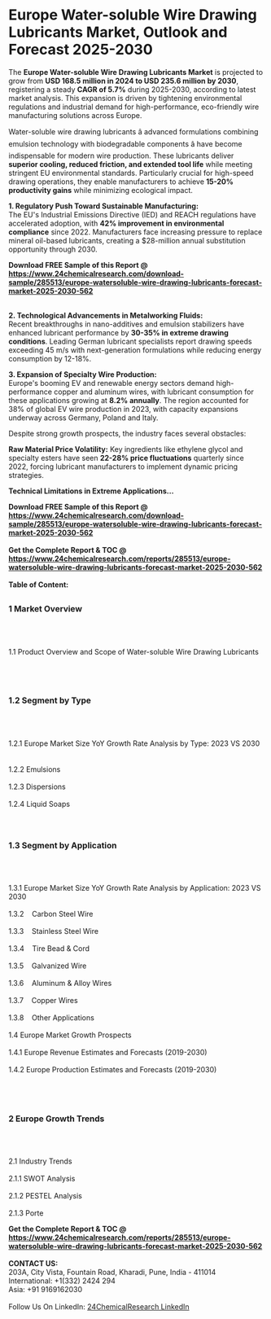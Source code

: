 <h1>Europe Water-soluble Wire Drawing Lubricants Market, Outlook and Forecast 2025-2030</h1><p>The <strong>Europe Water-soluble Wire Drawing Lubricants Market</strong> is projected to grow from <strong>USD 168.5 million in 2024 to USD 235.6 million by 2030</strong>, registering a steady <strong>CAGR of 5.7%</strong> during 2025-2030, according to latest market analysis. This expansion is driven by tightening environmental regulations and industrial demand for high-performance, eco-friendly wire manufacturing solutions across Europe.</p><p>Water-soluble wire drawing lubricants â advanced formulations combining emulsion technology with biodegradable components â have become indispensable for modern wire production. These lubricants deliver <strong>superior cooling, reduced friction, and extended tool life</strong> while meeting stringent EU environmental standards. Particularly crucial for high-speed drawing operations, they enable manufacturers to achieve <strong>15-20% productivity gains</strong> while minimizing ecological impact.</p><p><strong>1. Regulatory Push Toward Sustainable Manufacturing:</strong><br>
The EU's Industrial Emissions Directive (IED) and REACH regulations have accelerated adoption, with <strong>42% improvement in environmental compliance</strong> since 2022. Manufacturers face increasing pressure to replace mineral oil-based lubricants, creating a $28-million annual substitution opportunity through 2030.</p><div><b>Download FREE Sample of this Report @ 
            <a href="https://www.24chemicalresearch.com/download-sample/285513/europe-watersoluble-wire-drawing-lubricants-forecast-market-2025-2030-562">
            https://www.24chemicalresearch.com/download-sample/285513/europe-watersoluble-wire-drawing-lubricants-forecast-market-2025-2030-562</a></b></div><br><p><strong>2. Technological Advancements in Metalworking Fluids:</strong><br>
Recent breakthroughs in nano-additives and emulsion stabilizers have enhanced lubricant performance by <strong>30-35% in extreme drawing conditions</strong>. Leading German lubricant specialists report drawing speeds exceeding 45 m/s with next-generation formulations while reducing energy consumption by 12-18%.</p><p><strong>3. Expansion of Specialty Wire Production:</strong><br>
Europe's booming EV and renewable energy sectors demand high-performance copper and aluminum wires, with lubricant consumption for these applications growing at <strong>8.2% annually</strong>. The region accounted for 38% of global EV wire production in 2023, with capacity expansions underway across Germany, Poland and Italy.</p><p>Despite strong growth prospects, the industry faces several obstacles:</p><p><strong>Raw Material Price Volatility:</strong> Key ingredients like ethylene glycol and specialty esters have seen <strong>22-28% price fluctuations</strong> quarterly since 2022, forcing lubricant manufacturers to implement dynamic pricing strategies.</p><p><strong>Technical Limitations in Extreme Applications...</strong></p><div><b>Download FREE Sample of this Report @ 
            <a href="https://www.24chemicalresearch.com/download-sample/285513/europe-watersoluble-wire-drawing-lubricants-forecast-market-2025-2030-562">
            https://www.24chemicalresearch.com/download-sample/285513/europe-watersoluble-wire-drawing-lubricants-forecast-market-2025-2030-562</a></b></div><br><div><b>Get the Complete Report & TOC @ 
            <a href="https://www.24chemicalresearch.com/reports/285513/europe-watersoluble-wire-drawing-lubricants-forecast-market-2025-2030-562">
            https://www.24chemicalresearch.com/reports/285513/europe-watersoluble-wire-drawing-lubricants-forecast-market-2025-2030-562</a></b></div><br>
            <b>Table of Content:</b><p><h2><span style="font-size:16px"><strong>1 Market Overview&nbsp;&nbsp; &nbsp;</strong></span></h2><br />
<br />
<p>1.1 Product Overview and Scope of Water-soluble Wire Drawing Lubricants&nbsp;</p><br />
<br />
<h2><strong><span style="font-size:16px">1.2 Segment by Type&nbsp;&nbsp; &nbsp;</span></strong></h2><br />
<br />
<p>1.2.1 Europe Market Size YoY Growth Rate Analysis by Type: 2023 VS 2030&nbsp;&nbsp; &nbsp;<br /><br />
1.2.2 Emulsions&nbsp;&nbsp; &nbsp;<br /><br />
1.2.3 Dispersions<br /><br />
1.2.4 Liquid Soaps<br /><br />
<br />
<h2><span style="font-size:16px"><strong>1.3 Segment by Application&nbsp;&nbsp;</strong></span></h2><br />
<br />
<p>1.3.1 Europe Market Size YoY Growth Rate Analysis by Application: 2023 VS 2030&nbsp;&nbsp; &nbsp;<br /><br />
1.3.2&nbsp;&nbsp; &nbsp;Carbon Steel Wire<br /><br />
1.3.3&nbsp;&nbsp; &nbsp;Stainless Steel Wire<br /><br />
1.3.4&nbsp;&nbsp; &nbsp;Tire Bead & Cord<br /><br />
1.3.5&nbsp;&nbsp; &nbsp;Galvanized Wire<br /><br />
1.3.6&nbsp;&nbsp; &nbsp;Aluminum & Alloy Wires<br /><br />
1.3.7&nbsp;&nbsp; &nbsp;Copper Wires<br /><br />
1.3.8&nbsp;&nbsp; &nbsp;Other Applications<br /><br />
1.4 Europe Market Growth Prospects&nbsp;&nbsp; &nbsp;<br /><br />
1.4.1 Europe Revenue Estimates and Forecasts (2019-2030)&nbsp;&nbsp; &nbsp;<br /><br />
1.4.2 Europe Production Estimates and Forecasts (2019-2030)&nbsp;&nbsp;</p><br />
<br />
<h2><span style="font-size:16px"><strong>2 Europe Growth Trends&nbsp;&nbsp; &nbsp;</strong></span></h2><br />
<br />
<p>2.1 Industry Trends&nbsp;&nbsp; &nbsp;<br /><br />
2.1.1 SWOT Analysis&nbsp;&nbsp; &nbsp;<br /><br />
2.1.2 PESTEL Analysis&nbsp;&nbsp; &nbsp;<br /><br />
2.1.3 Porte</p><div><b>Get the Complete Report & TOC @ 
            <a href="https://www.24chemicalresearch.com/reports/285513/europe-watersoluble-wire-drawing-lubricants-forecast-market-2025-2030-562">
            https://www.24chemicalresearch.com/reports/285513/europe-watersoluble-wire-drawing-lubricants-forecast-market-2025-2030-562</a></b></div><br><b>CONTACT US:</b><br>
            203A, City Vista, Fountain Road, Kharadi, Pune, India - 411014<br>
            International: +1(332) 2424 294<br>
            Asia: +91 9169162030 <br><br>
            Follow Us On LinkedIn: <a href="https://www.linkedin.com/company/24chemicalresearch/">24ChemicalResearch LinkedIn</a>